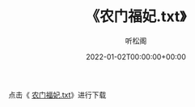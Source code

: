 ﻿---
title:  《农门福妃.txt》
date:   2022-01-02T00:00:00+00:00
author: 听松阁
layout: post
permalink: /农门福妃/
categories: 小说
tags: [小说]
---

点击《 [农门福妃.txt](http://img.660000.xyz/bookstukust/book/bntxt/10/农门福妃.txt)》进行下载
